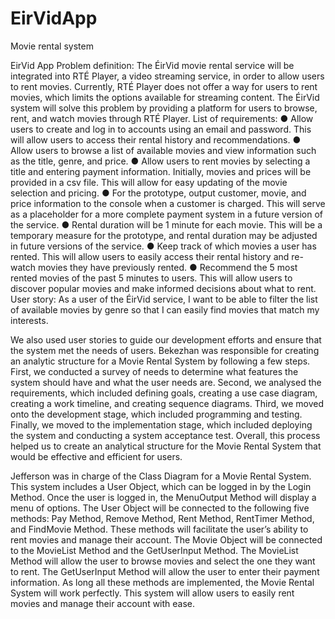 # EirVidApp
Movie rental system

EirVid App
Problem definition:
The ÉirVid movie rental service will be integrated into RTÉ Player, a video streaming service, in
order to allow users to rent movies.
Currently, RTÉ Player does not offer a way for users to rent movies, which limits the options available for
streaming content.
The ÉirVid system will solve this problem by providing a platform for users to browse, rent, and watch
movies through RTÉ Player.
List of requirements:
● Allow users to create and log in to accounts using an email and password. This will allow
users to access their rental history and recommendations.
● Allow users to browse a list of available movies and view information such as the title,
genre, and price.
● Allow users to rent movies by selecting a title and entering payment information.
Initially, movies and prices will be provided in a csv file. This will allow for easy updating of the movie
selection and pricing.
● For the prototype, output customer, movie, and price information to the console when a
customer is charged. This will serve as a placeholder for a more complete payment
system in a future version of the service.
● Rental duration will be 1 minute for each movie. This will be a temporary measure for the
prototype, and rental duration may be adjusted in future versions of the service.
● Keep track of which movies a user has rented. This will allow users to easily access their
rental history and re-watch movies they have previously rented.
● Recommend the 5 most rented movies of the past 5 minutes to users. This will allow
users to discover popular movies and make informed decisions about what to rent.
User story:
As a user of the ÉirVid service, I want to be able to filter the list of available movies by genre so
that I can easily find movies that match my interests.

We also used user stories to guide our development efforts and ensure that the system met the needs of
users.
Bekezhan was responsible for creating an analytic structure for a Movie Rental System by
following a few steps.
First, we conducted a survey of needs to determine what features the system should have and
what the user needs are.
Second, we analysed the requirements, which included defining goals, creating a use case
diagram, creating a work timeline, and creating sequence diagrams.
Third, we moved onto the development stage, which included programming and testing. Finally,
we moved to the implementation stage, which included deploying the system and conducting a system
acceptance test. Overall, this process helped us to create an analytical structure for the Movie Rental
System that would be effective and efficient for users.

Jefferson was in charge of the Class Diagram for a Movie Rental System. This system includes a
User Object, which can be logged in by the Login Method. Once the user is logged in, the MenuOutput
Method will display a menu of options. The User Object will be connected to the following five methods:
Pay Method, Remove Method, Rent Method, RentTimer Method, and FindMovie Method. These
methods will facilitate the user’s ability to rent movies and manage their account. The Movie Object will
be connected to the MovieList Method and the GetUserInput Method. The MovieList Method will allow
the user to browse movies and select the one they want to rent. The GetUserInput Method will allow the
user to enter their payment information. As long all these methods are implemented, the Movie Rental
System will work perfectly. This system will allow users to easily rent movies and manage their account
with ease.
